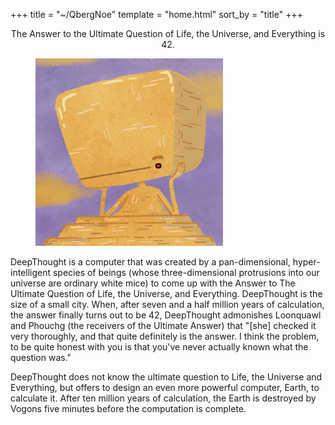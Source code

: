 +++
title = "~/QbergNoe"
template = "home.html"
sort_by = "title"
+++

<p style="text-align: center">The Answer to the Ultimate Question of Life, the Universe, and Everything is 42.</p>
    <div class="avatar-container">
<figure>
        <img src="./avatar.png" alt="Avatar" class="avatar-image">
</figure>
</div>

DeepThought is a computer that was created by a pan-dimensional, hyper-intelligent species of beings (whose three-dimensional protrusions into our universe are ordinary white mice) to come up with the Answer to The Ultimate Question of Life, the Universe, and Everything. DeepThought is the size of a small city. When, after seven and a half million years of calculation, the answer finally turns out to be 42, DeepThought admonishes Loonquawl and Phouchg (the receivers of the Ultimate Answer) that "[she] checked it very thoroughly, and that quite definitely is the answer. I think the problem, to be quite honest with you is that you've never actually known what the question was."

DeepThought does not know the ultimate question to Life, the Universe and Everything, but offers to design an even more powerful computer, Earth, to calculate it. After ten million years of calculation, the Earth is destroyed by Vogons five minutes before the computation is complete.
